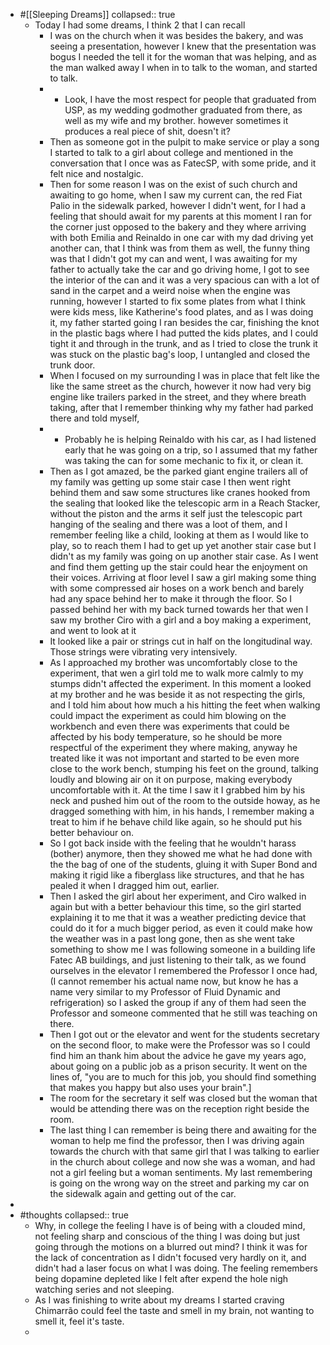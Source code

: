 - #[[Sleeping Dreams]]
  collapsed:: true
	- Today I had some dreams, I think 2 that I can recall
		- I was on the church when it was besides the bakery, and was seeing a presentation, however I knew that the presentation was bogus I needed the tell it for the woman that was helping, and as the man walked away I when in to talk to the woman, and started to talk.
		- - Look, I have the most respect for people that graduated from USP, as my wedding godmother graduated from there, as well as my wife and my brother. however sometimes it produces a real piece of shit, doesn't it?
		- Then as someone got in the pulpit to make service or play a song I started to talk to a girl about college and mentioned in the conversation that I once was as FatecSP, with some pride, and it felt nice and nostalgic.
		- Then for some reason I was on the exist of such church and awaiting to go home, when I saw my current can, the red Fiat Palio in the sidewalk parked, however I didn't went, for I had a feeling that should await for my parents at this moment I ran for the  corner just opposed to the bakery and they where arriving with both Emilia and Reinaldo in one car with my dad driving yet another can, that I think was from them as well, the funny thing was that I didn't got my can and went, I was awaiting for my father to actually take the car and go driving home, I got to see the interior of the can and it was a very spacious can with a lot of sand in the carpet and a weird noise when the engine was running, however I started to fix some plates from what I think were kids mess, like Katherine's food plates, and as I was doing it, my father started going I ran besides the car, finishing the knot in the plastic bags where I had putted the kids plates, and I could tight it and through in the trunk, and as I tried to close the trunk it was stuck on the plastic bag's loop, I untangled and closed the trunk door.
		- When I focused on my surrounding I was in place that felt like the like the same street as the church, however it now had very big engine like trailers parked in the street, and they where breath taking, after that I remember thinking why my father had parked there and told myself,
		- - Probably he is helping Reinaldo with his car, as I had listened early that he was going on a trip,  so I assumed that my father was taking the can for some mechanic to fix it, or clean it.
		- Then as I got amazed, be the parked giant engine trailers all of my family was getting up some stair case I then went right behind them and saw some structures like cranes hooked from the sealing that looked like the telescopic arm in a Reach Stacker, without the piston and the arms it self just the telescopic part hanging of the sealing and there was a loot of them, and I remember feeling like a child, looking at them as I would like to play, so to reach them I had to get up yet another stair case but I didn't as my family was going on up another stair case. As I went and find them getting up the stair could hear the enjoyment on their voices. Arriving at floor level I saw a girl making some thing with some compressed air hoses on a work bench and barely had any space behind her to make it through the floor. So I passed behind her with my back turned towards her that wen I saw my brother Ciro with a girl and a boy making a experiment, and went to look at it
		- It looked like a pair or strings cut in half on the longitudinal way. Those strings were vibrating very intensively.
		- As I approached my brother was uncomfortably close to the experiment, that wen a girl told me to walk more calmly to my stumps didn't affected the experiment. In this moment a looked at my brother and he was beside it as not respecting the girls, and I told him about how much a his hitting the feet when walking could impact the experiment as could him blowing on the workbench and even there was experiments that could be affected by his body temperature, so he should be more respectful of the experiment they where making, anyway he treated like it was not important and started to be even more close to the work bench, stumping his feet on the ground, talking loudly and blowing air on it on purpose, making everybody uncomfortable with it. At the time I saw it I grabbed him by his neck and pushed him out of the room to the outside howay, as he dragged something with him, in his hands, I remember making a treat to him if he behave child like again, so he should put his better behaviour on.
		- So I got back inside with the feeling that he wouldn't harass (bother) anymore, then they showed me what he had done with the the bag of one of the students, gluing it with Super Bond and making it rigid like a fiberglass like structures, and that he has pealed it when I dragged him out, earlier.
		- Then I asked the girl about her experiment, and Ciro walked in again but with a better behaviour this time, so the girl started explaining it to me that it was a weather predicting device that could do it for a much bigger period, as even it could make how the weather was in a past long gone, then as she went take something to show me I was  following someone in a building life Fatec AB buildings, and just listening to their talk, as we found ourselves in the elevator I remembered the Professor I once had, (I cannot remember his actual name now, but know  he has a name very similar to my Professor of Fluid Dynamic and refrigeration) so I asked the group if any of them had seen the Professor and someone commented that he still was teaching on there.
		- Then I got out or the elevator and went for the students secretary on the second floor, to make  were the Professor was so I could find him an thank him about the advice he gave my years ago, about going on a public job as a prison security. It went on the lines of, "you are to much for this job, you should find something that makes you happy but also uses your brain".]
		- The room for the secretary it self was closed but the woman that would be attending there was on the reception right beside the room.
		- The last thing I can remember is being there and awaiting for the woman to help me find the professor, then I was driving again towards the church with that same girl that I was talking to earlier in the church about college and now she was a woman, and had not a girl feeling but a woman sentiments. My last remembering is going on the wrong way on the street and parking my car on the sidewalk again and getting out of the car.
-
- #thoughts
  collapsed:: true
	- Why, in college the  feeling I have is of being with  a clouded mind, not feeling sharp and conscious of the thing I was doing but just going through the motions on a blurred out mind? I think it was for the lack of concentration as I didn't focused very hardly on it, and didn't had a laser focus on what I was doing. The feeling remembers being dopamine depleted like I felt after expend the hole nigh watching series and not sleeping.
	- As I was finishing to write about my dreams I started craving Chimarrão could feel the taste and smell in my brain, not wanting to smell it, feel it's taste.
	-